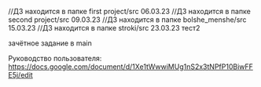 //ДЗ находится в папке first project/src 06.03.23
//ДЗ находится в папке second project/src 09.03.23
//ДЗ находится в папке bolshe_menshe/src 15.03.23
//ДЗ находится в папке stroki/src 23.03.23
тест2


зачётное задание в main

Руководство пользователя: https://docs.google.com/document/d/1Xe1tWwwiMUg1nS2x3tNPfP10BiwFFE5j/edit
